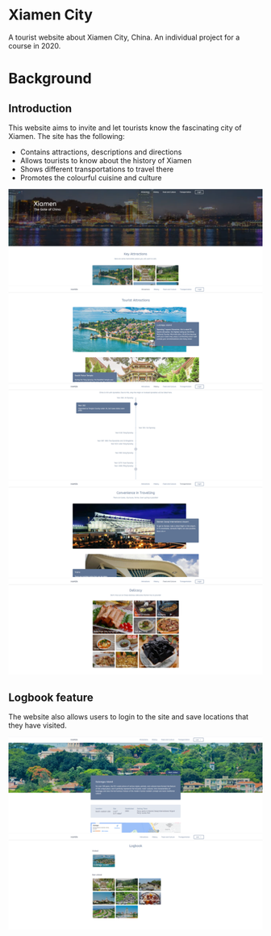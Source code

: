 # Xiamen City
A tourist website about Xiamen City, China. An individual project for a course in 2020.

# Background
## Introduction
This website aims to invite and let tourists know the fascinating city of Xiamen. The site has the following:
- Contains attractions, descriptions and directions
- Allows tourists to know about the history of Xiamen
- Shows different transportations to travel there
- Promotes the colourful cuisine and culture

![landing](screenshot/x_landing.png)
![attractions](screenshot/x_attr.png)
![history](screenshot/x_hist.png)
![transport](screenshot/x_trans.png)
![cuisine](screenshot/food.png)

## Logbook feature
The website also allows users to login to the site and save locations that they have visited.

![user page](screenshot/x_user.png)
![logbook](screenshot/x_log.png)
